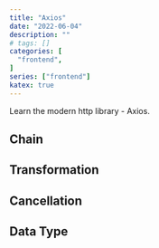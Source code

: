 ```yaml
---
title: "Axios"
date: "2022-06-04"
description: ""
# tags: []
categories: [
  "frontend",
]
series: ["frontend"]
katex: true
---
```


Learn the modern http library - Axios.

<!--more-->

## Chain


## Transformation


## Cancellation


## Data Type


